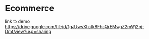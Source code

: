 # Ecommerce
 link to demo
 https://drive.google.com/file/d/1gJUwsXhatk8FhqQrEMwgZ2mWj2nj-Dmt/view?usp=sharing
